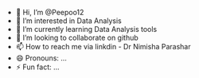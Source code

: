 - 👋 Hi, I’m @Peepoo12
- 👀 I’m interested in Data Analysis
- 🌱 I’m currently learning Data Analysis tools
- 💞️ I’m looking to collaborate on github
- 📫 How to reach me via linkdin - Dr Nimisha Parashar
- 😄 Pronouns: ...
- ⚡ Fun fact: ...

<!---
Peepoo12/Peepoo12 is a ✨ special ✨ repository because its `README.md` (this file) appears on your GitHub profile.
You can click the Preview link to take a look at your changes.
--->
